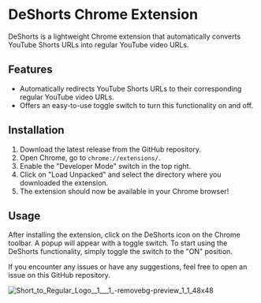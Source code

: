 # DeShorts Chrome Extension

DeShorts is a lightweight Chrome extension that automatically converts YouTube Shorts URLs into regular YouTube video URLs. 

## Features

- Automatically redirects YouTube Shorts URLs to their corresponding regular YouTube video URLs.
- Offers an easy-to-use toggle switch to turn this functionality on and off.

## Installation

1. Download the latest release from the GitHub repository.
2. Open Chrome, go to `chrome://extensions/`.
3. Enable the "Developer Mode" switch in the top right.
4. Click on "Load Unpacked" and select the directory where you downloaded the extension.
5. The extension should now be available in your Chrome browser!

## Usage

After installing the extension, click on the DeShorts icon on the Chrome toolbar. A popup will appear with a toggle switch. To start using the DeShorts functionality, simply toggle the switch to the "ON" position.

If you encounter any issues or have any suggestions, feel free to open an issue on this GitHub repository.

![Short_to_Regular_Logo__1___1_-removebg-preview_1_1_48x48](https://github.com/borismwanga/deshorts/assets/57875197/ddffd0b5-3953-4735-ba1d-5151f1a62a1e)

